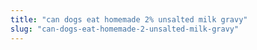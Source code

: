 ```yaml
---
title: "can dogs eat homemade 2% unsalted milk gravy"
slug: "can-dogs-eat-homemade-2-unsalted-milk-gravy"
---
```


